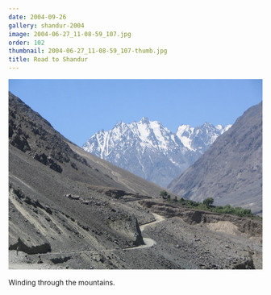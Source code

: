 ```yaml
---
date: 2004-09-26
gallery: shandur-2004
image: 2004-06-27_11-08-59_107.jpg
order: 102
thumbnail: 2004-06-27_11-08-59_107-thumb.jpg
title: Road to Shandur
---
```


![Road to Shandur](./2004-06-27_11-08-59_107.jpg)

Winding through the mountains.